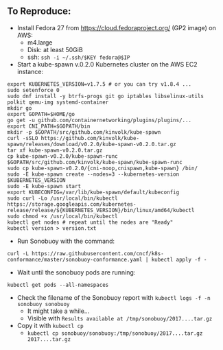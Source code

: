 ## To Reproduce:

* Install Fedora 27 from https://cloud.fedoraproject.org/ (GP2 image) on AWS:
  - m4.large
  - Disk: at least 50GiB
  - ssh: `ssh -i ~/.ssh/$KEY fedora@$IP`
* Start a kube-spawn v.0.2.0 Kubernetes cluster on the AWS EC2 instance:
```
export KUBERNETES_VERSION=v1.7.5 # or you can try v1.8.4 ...
sudo setenforce 0
sudo dnf install -y btrfs-progs git go iptables libselinux-utils polkit qemu-img systemd-container
mkdir go
export GOPATH=$HOME/go
go get -u github.com/containernetworking/plugins/plugins/...
export CNI_PATH=$GOPATH/bin
mkdir -p $GOPATH/src/github.com/kinvolk/kube-spawn
curl -sSLO https://github.com/kinvolk/kube-spawn/releases/download/v0.2.0/kube-spawn-v0.2.0.tar.gz
tar xf kube-spawn-v0.2.0.tar.gz
cp kube-spawn-v0.2.0/kube-spawn-runc $GOPATH/src/github.com/kinvolk/kube-spawn/kube-spawn-runc
sudo cp kube-spawn-v0.2.0/{cni-noop,cnispawn,kube-spawn} /bin/
sudo -E kube-spawn create --nodes=3 --kubernetes-version $KUBERNETES_VERSION
sudo -E kube-spawn start
export KUBECONFIG=/var/lib/kube-spawn/default/kubeconfig
sudo curl -Lo /usr/local/bin/kubectl https://storage.googleapis.com/kubernetes-release/release/${KUBERNETES_VERSION}/bin/linux/amd64/kubectl
sudo chmod +x /usr/local/bin/kubectl
kubectl get nodes # repeat until the nodes are "Ready"
kubectl version > version.txt
```
* Run Sonobuoy with the command:

```
curl -L https://raw.githubusercontent.com/cncf/k8s-conformance/master/sonobuoy-conformance.yaml | kubectl apply -f -
```

* Wait until the sonobuoy pods are running:
```
kubectl get pods --all-namespaces
```
* Check the filename of the Sonobuoy report with `kubectl logs -f -n sonobuoy sonobuoy`
  - It might take a while...
  - Visible with `Results available at /tmp/sonobuoy/2017....tar.gz`
* Copy it with `kubectl cp`
  - `kubectl cp sonobuoy/sonobuoy:/tmp/sonobuoy/2017....tar.gz 2017....tar.gz`
